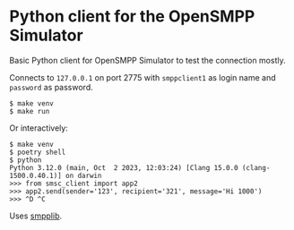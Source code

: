 # Python client for the OpenSMPP Simulator

Basic Python client for OpenSMPP Simulator to test the connection mostly.

Connects to `127.0.0.1` on port 2775 with `smppclient1` as login name and
`password` as password.

    $ make venv
    $ make run

Or interactively:

    $ make venv
    $ poetry shell
    $ python
    Python 3.12.0 (main, Oct  2 2023, 12:03:24) [Clang 15.0.0 (clang-1500.0.40.1)] on darwin
    >>> from smsc_client import app2
    >>> app2.send(sender='123', recipient='321', message='Hi 1000')
    >>> ^D ^C

Uses [smpplib](https://github.com/python-smpplib/python-smpplib).
